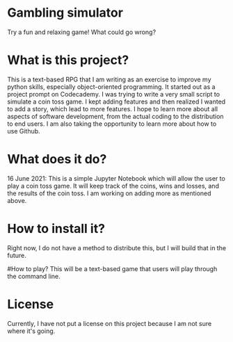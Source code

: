 # Gambling simulator
Try a fun and relaxing game! What could go wrong?

# What is this project?
This is a text-based RPG that I am writing as an exercise to improve my python skills, especially object-oriented programming. It started out as a project prompt on Codecademy. I was trying to write a very small script to simulate a coin toss game. I kept adding features and then realized I wanted to add a story, which lead to more features. I hope to learn more about all aspects of software development, from the actual coding to the distribution to end users. I am also taking the opportunity to learn more about how to use Github.

# What does it do?
16 June 2021: This is a simple Jupyter Notebook which will allow the user to play a coin toss game. It will keep track of the coins, wins and losses, and the results of the coin toss. I am working on adding more as mentioned above.

# How to install it?
Right now, I do not have a method to distribute this, but I will build that in the future.

#How to play?
This will be a text-based game that users will play through the command line.

# License
Currently, I have not put a license on this project because I am not sure where it's going. 

